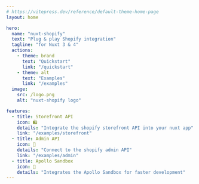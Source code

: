 ```yaml
---
# https://vitepress.dev/reference/default-theme-home-page
layout: home

hero:
  name: "nuxt-shopify"
  text: "Plug & play Shopify integration"
  tagline: "for Nuxt 3 & 4"
  actions:
    - theme: brand
      text: "Quickstart"
      link: "/quickstart"
    - theme: alt
      text: "Examples"
      link: "/examples"
  image:
    src: /logo.png
    alt: "nuxt-shopify logo"

features:
  - title: Storefront API
    icon: 🛍️
    details: "Integrate the shopify storefront API into your nuxt app"
    link: "/examples/storefront"
  - title: Admin API
    icon: 🔐
    details: "Connect to the shopify admin API"
    link: "/examples/admin"
  - title: Apollo Sandbox
    icon: 🏀
    details: "Integrates the Apollo Sandbox for faster development"
---
```

